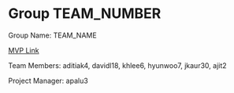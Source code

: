 # Group TEAM_NUMBER
Group Name: TEAM_NAME

[MVP Link](http://cs196.cs.illinois.edu)

Team Members: aditiak4, davidl18, khlee6, hyunwoo7, jkaur30, ajit2

Project Manager: apalu3
